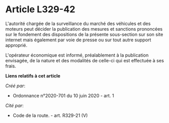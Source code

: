 # Article L329-42

L'autorité chargée de la surveillance du marché des véhicules et des moteurs peut décider la publication des mesures et
sanctions prononcées sur le fondement des dispositions de la présente sous-section sur son site internet mais également par
voie de presse ou sur tout autre support approprié.

L'opérateur économique est informé, préalablement à la publication envisagée, de la nature et des modalités de celle-ci qui
est effectuée à ses frais.

**Liens relatifs à cet article**

_Créé par_:

  - Ordonnance n°2020-701 du 10 juin 2020 - art. 1

_Cité par_:

  - Code de la route. - art. R329-21 (V)
